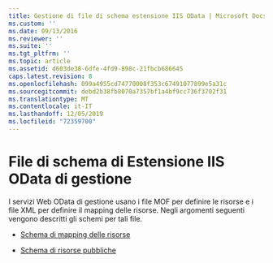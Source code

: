 ```yaml
---
title: Gestione di file di schema estensione IIS OData | Microsoft Docs
ms.custom: ''
ms.date: 09/13/2016
ms.reviewer: ''
ms.suite: ''
ms.tgt_pltfrm: ''
ms.topic: article
ms.assetid: d603de38-6dfe-4fd9-898c-21fbcb686645
caps.latest.revision: 8
ms.openlocfilehash: 099a4955cd74770008f353c67491077899e5a31c
ms.sourcegitcommit: debd2b38fb8070a7357bf1a4bf9cc736f3702f31
ms.translationtype: MT
ms.contentlocale: it-IT
ms.lasthandoff: 12/05/2019
ms.locfileid: "72359700"
---
```

# <a name="management-odata-iis-extension-schema-files"></a>File di schema di Estensione IIS OData di gestione

I servizi Web OData di gestione usano i file MOF per definire le risorse e i file XML per definire il mapping delle risorse. Negli argomenti seguenti vengono descritti gli schemi per tali file.

- [Schema di mapping delle risorse](./resource-mapping-schema.md)

- [Schema di risorse pubbliche](./public-resource-schema.md)